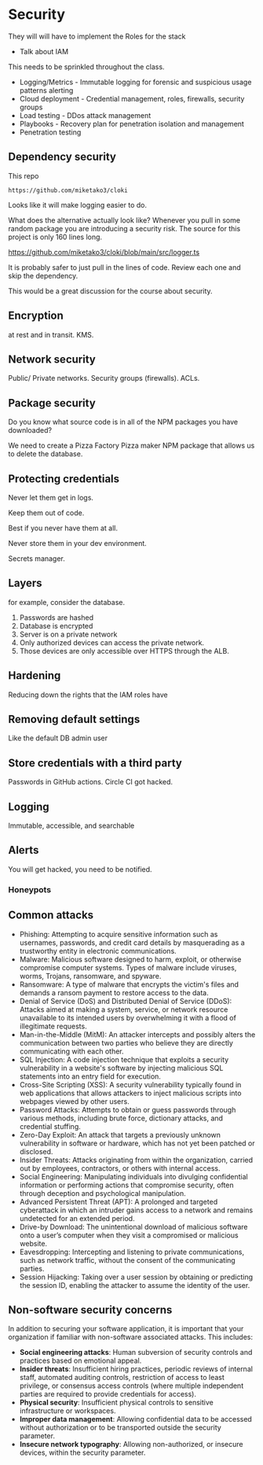 # Security

They will will have to implement the Roles for the stack

- Talk about IAM

This needs to be sprinkled throughout the class.

- Logging/Metrics - Immutable logging for forensic and suspicious usage patterns alerting
- Cloud deployment - Credential management, roles, firewalls, security groups
- Load testing - DDos attack management
- Playbooks - Recovery plan for penetration isolation and management
- Penetration testing

## Dependency security

This repo

```
https://github.com/miketako3/cloki
```

Looks like it will make logging easier to do.

What does the alternative actually look like? Whenever you pull in some random package you are introducing a security risk. The source for this project is only 160 lines long.

https://github.com/miketako3/cloki/blob/main/src/logger.ts

It is probably safer to just pull in the lines of code. Review each one and skip the dependency.

This would be a great discussion for the course about security.

## Encryption

at rest and in transit.
KMS.

## Network security

Public/ Private networks.
Security groups (firewalls).
ACLs.

## Package security

Do you know what source code is in all of the NPM packages you have downloaded?

We need to create a Pizza Factory Pizza maker NPM package that allows us to delete the database.

## Protecting credentials

Never let them get in logs.

Keep them out of code.

Best if you never have them at all.

Never store them in your dev environment.

Secrets manager.

## Layers

for example, consider the database.

1. Passwords are hashed
1. Database is encrypted
1. Server is on a private network
1. Only authorized devices can access the private network.
1. Those devices are only accessible over HTTPS through the ALB.

## Hardening

Reducing down the rights that the IAM roles have

## Removing default settings

Like the default DB admin user

## Store credentials with a third party

Passwords in GitHub actions.
Circle CI got hacked.

## Logging

Immutable, accessible, and searchable

## Alerts

You will get hacked, you need to be notified.

### Honeypots

## Common attacks

- Phishing: Attempting to acquire sensitive information such as usernames, passwords, and credit card details by masquerading as a trustworthy entity in electronic communications.
- Malware: Malicious software designed to harm, exploit, or otherwise compromise computer systems. Types of malware include viruses, worms, Trojans, ransomware, and spyware.
- Ransomware: A type of malware that encrypts the victim's files and demands a ransom payment to restore access to the data.
- Denial of Service (DoS) and Distributed Denial of Service (DDoS): Attacks aimed at making a system, service, or network resource unavailable to its intended users by overwhelming it with a flood of illegitimate requests.
- Man-in-the-Middle (MitM): An attacker intercepts and possibly alters the communication between two parties who believe they are directly communicating with each other.
- SQL Injection: A code injection technique that exploits a security vulnerability in a website's software by injecting malicious SQL statements into an entry field for execution.
- Cross-Site Scripting (XSS): A security vulnerability typically found in web applications that allows attackers to inject malicious scripts into webpages viewed by other users.
- Password Attacks: Attempts to obtain or guess passwords through various methods, including brute force, dictionary attacks, and credential stuffing.
- Zero-Day Exploit: An attack that targets a previously unknown vulnerability in software or hardware, which has not yet been patched or disclosed.
- Insider Threats: Attacks originating from within the organization, carried out by employees, contractors, or others with internal access.
- Social Engineering: Manipulating individuals into divulging confidential information or performing actions that compromise security, often through deception and psychological manipulation.
- Advanced Persistent Threat (APT): A prolonged and targeted cyberattack in which an intruder gains access to a network and remains undetected for an extended period.
- Drive-by Download: The unintentional download of malicious software onto a user’s computer when they visit a compromised or malicious website.
- Eavesdropping: Intercepting and listening to private communications, such as network traffic, without the consent of the communicating parties.
- Session Hijacking: Taking over a user session by obtaining or predicting the session ID, enabling the attacker to assume the identity of the user.

## Non-software security concerns

In addition to securing your software application, it is important that your organization if familiar with non-software associated attacks. This includes:

- **Social engineering attacks**: Human subversion of security controls and practices based on emotional appeal.
- **Insider threats**: Insufficient hiring practices, periodic reviews of internal staff, automated auditing controls, restriction of access to least privilege, or consensus access controls (where multiple independent parties are required to provide credentials for access).
- **Physical security**: Insufficient physical controls to sensitive infrastructure or workspaces.
- **Improper data management**: Allowing confidential data to be accessed without authorization or to be transported outside the security parameter.
- **Insecure network typography**: Allowing non-authorized, or insecure devices, within the security parameter.
